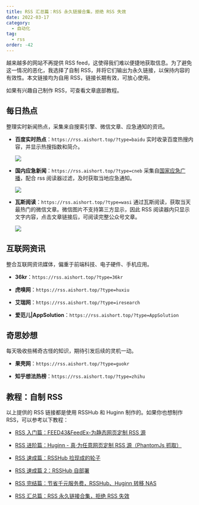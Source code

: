 ```yaml
---
title: RSS 汇总篇：RSS 永久链接合集，拒绝 RSS 失效
date: 2022-03-17
category:
  - 自动化
tag:
  - rss
order: -42
---
```


越来越多的网站不再提供 RSS feed，这使得我们难以便捷地获取信息。为了避免这一情况的恶化，我选择了自制 RSS，并将它们输出为永久链接，以保持内容的有效性。本文链接均为自用 RSS，链接长期有效，可放心使用。

如果有兴趣自己制作 RSS，可查看文章底部教程。

## 每日热点

整理实时新闻热点，采集来自搜索引擎、微信文章、应急通知的资讯。

- **百度实时热点**：`https://rss.aishort.top/?type=baidu`
  实时收录百度热搜内容，并显示热搜指数和简介。

  ![](https://img.gpt-vip.top/2022-05-05-17-21-49.png?imageMogr2/format/webp)

- **国内应急新闻**：`https://rss.aishort.top/?type=cneb`
  采集自[国家应急广播](http://www.cneb.gov.cn/guoneinews/)，配合 rss 阅读器过滤，及时获取当地应急通知。

  ![](https://img.gpt-vip.top/2022-05-05-17-22-08.png?imageMogr2/format/webp)

- **瓦斯阅读**：`https://rss.aishort.top/?type=wasi`
  通过瓦斯阅读，获取当天最热门的微信文章。微信图片不支持第三方显示，因此 RSS 阅读器内只显示文字内容，点击文章链接后，可阅读完整公众号文章。

  ![](https://img.gpt-vip.top/2022-05-05-17-22-32.png?imageMogr2/format/webp)

## 互联网资讯

整合互联网资讯媒体，偏重于前端科技、电子硬件、手机应用。

- **36kr**：`https://rss.aishort.top/?type=36kr`

- **虎嗅网**：`https://rss.aishort.top/?type=huxiu`

- **艾瑞网**：`https://rss.aishort.top/?type=iresearch`

- **爱范儿|AppSolution**：`https://rss.aishort.top/?type=AppSolution`

## 奇思妙想

每天吸收些稀奇古怪的知识，期待引发后续的灵机一动。

- **果壳网**：`https://rss.aishort.top/?type=guokr`

- **知乎想法热榜**：`https://rss.aishort.top/?type=zhihu`

## 教程：自制 RSS

以上提供的 RSS 链接都是使用 RSSHub 和 Huginn 制作的。如果你也想制作 RSS，可以参考以下教程：

- [RSS 入门篇：FEED43&FeedEx-为静态网页定制 RSS 源](https://gpt-vip.top/posts/2017-04-22-rss_feed43_feedex.html)

- [RSS 进阶篇：Huginn - 真·为任意网页定制 RSS 源（PhantomJs 抓取）](https://gpt-vip.top/posts/2018-10-07-huginn_scraping_any_website.html)

- [RSS 速成篇：RSSHub 捡现成的轮子](https://gpt-vip.top/posts/2019-04-01-rsshub_noob.html)

- [RSS 速成篇 2：RSSHub 自部署](https://gpt-vip.top/posts/2020-03-25-rsshub_on_vps.html)

- [RSS 完结篇：节省千元服务费，RSSHub、Huginn 转移 NAS](https://gpt-vip.top/posts/2021-10-23-nas_with_rsshub_and_huginn.html)

- [RSS 汇总篇：RSS 永久链接合集，拒绝 RSS 失效](https://gpt-vip.top/posts/2022-03-17-rss_persistent_link_collection.html)
